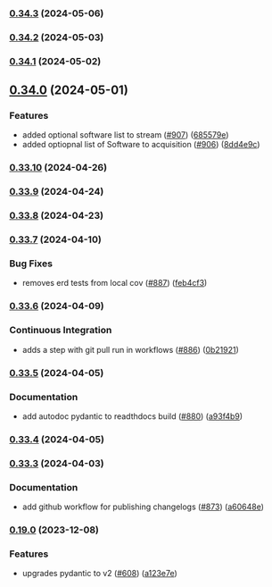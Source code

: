 ### [0.34.3](https://github.com/AllenNeuralDynamics/aind-data-schema/compare/v0.34.2...v0.34.3) (2024-05-06)


### [0.34.2](https://github.com/AllenNeuralDynamics/aind-data-schema/compare/v0.34.1...v0.34.2) (2024-05-03)


### [0.34.1](https://github.com/AllenNeuralDynamics/aind-data-schema/compare/v0.34.0...v0.34.1) (2024-05-02)


## [0.34.0](https://github.com/AllenNeuralDynamics/aind-data-schema/compare/v0.33.10...v0.34.0) (2024-05-01)


### Features

* added optional software list to stream ([#907](https://github.com/AllenNeuralDynamics/aind-data-schema/issues/907)) ([685579e](https://github.com/AllenNeuralDynamics/aind-data-schema/commit/685579e66737b2319ca1251058b886566f108efa))
* added optiopnal list of Software to acquisition ([#906](https://github.com/AllenNeuralDynamics/aind-data-schema/issues/906)) ([8dd4e9c](https://github.com/AllenNeuralDynamics/aind-data-schema/commit/8dd4e9cb8850644894ff1ae7caf06f50d7a755b2))


### [0.33.10](https://github.com/AllenNeuralDynamics/aind-data-schema/compare/v0.33.9...v0.33.10) (2024-04-26)


### [0.33.9](https://github.com/AllenNeuralDynamics/aind-data-schema/compare/v0.33.8...v0.33.9) (2024-04-24)


### [0.33.8](https://github.com/AllenNeuralDynamics/aind-data-schema/compare/v0.33.7...v0.33.8) (2024-04-23)


### [0.33.7](https://github.com/AllenNeuralDynamics/aind-data-schema/compare/v0.33.6...v0.33.7) (2024-04-10)


### Bug Fixes

* removes erd tests from local cov ([#887](https://github.com/AllenNeuralDynamics/aind-data-schema/issues/887)) ([feb4cf3](https://github.com/AllenNeuralDynamics/aind-data-schema/commit/feb4cf30486176d6dd34a5d4309252d46ddc5de4))


### [0.33.6](https://github.com/AllenNeuralDynamics/aind-data-schema/compare/v0.33.5...v0.33.6) (2024-04-09)


### Continuous Integration

* adds a step with git pull run in workflows ([#886](https://github.com/AllenNeuralDynamics/aind-data-schema/issues/886)) ([0b21921](https://github.com/AllenNeuralDynamics/aind-data-schema/commit/0b2192122d17144fffc35ad7f04dc63df060e7e4))


### [0.33.5](https://github.com/AllenNeuralDynamics/aind-data-schema/compare/v0.33.4...v0.33.5) (2024-04-05)


### Documentation

* add autodoc pydantic to readthdocs build ([#880](https://github.com/AllenNeuralDynamics/aind-data-schema/issues/880)) ([a93f4b9](https://github.com/AllenNeuralDynamics/aind-data-schema/commit/a93f4b9272d34ddf4518cdb266ac54e06527549a))


### [0.33.4](https://github.com/AllenNeuralDynamics/aind-data-schema/compare/v0.33.3...v0.33.4) (2024-04-05)


### [0.33.3](https://github.com/AllenNeuralDynamics/aind-data-schema/compare/v0.33.2...v0.33.3) (2024-04-03)


### Documentation

* add github workflow for publishing changelogs ([#873](https://github.com/AllenNeuralDynamics/aind-data-schema/issues/873)) ([a60648e](https://github.com/AllenNeuralDynamics/aind-data-schema/commit/a60648e513786b8a3130c8f096e431b844e03112))


### [0.19.0](https://github.com/AllenNeuralDynamics/aind-data-schema/compare/v0.19.0...v0.31.17) (2023-12-08)


### Features

* upgrades pydantic to v2 ([#608](https://github.com/AllenNeuralDynamics/aind-data-schema/pull/608)) ([a123e7e](https://github.com/AllenNeuralDynamics/aind-data-schema/commit/a123e7ee215f292f14ab712c38fa5c933f3fc172))